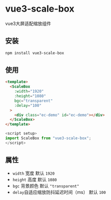 # vue3-scale-box

vue3大屏适配缩放组件

## 安装
```bash
npm install vue3-scale-box
```

## 使用
```html
<template>
  <ScaleBox
    :width="1920"
    :height="1080"
    bgc="transparent"
    :delay="100"
  >
    <div class="ec-demo" id="ec-demo"></div>
  </ScaleBox>
</template>
```

``` javascript
<script setup>
import ScaleBox from "vue3-scale-box";
</script>
```

## 属性
- ` width ` 宽度 默认 ` 1920 `
- ` height ` 高度 默认 ` 1080 `
- ` bgc ` 背景颜色 默认 ` "transparent" `
- ` delay `自适应缩放防抖延迟时间（ms） 默认 ` 100 `
